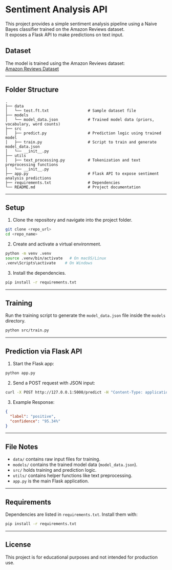 # Sentiment Analysis API

This project provides a simple sentiment analysis pipeline using a Naive Bayes classifier trained on the Amazon Reviews dataset.  
It exposes a Flask API to make predictions on text input.

## Dataset
The model is trained using the Amazon Reviews dataset:  
[Amazon Reviews Dataset](https://www.kaggle.com/datasets/bittlingmayer/amazonreviews/data)

---

## Folder Structure

```
.
├── data
│   └── test.ft.txt                 # Sample dataset file
├── models
│   └── model_data.json             # Trained model data (priors, vocabulary, word counts)
├── src
│   ├── predict.py                  # Prediction logic using trained model
│   ├── train.py                    # Script to train and generate model_data.json
│   └── __init__.py
├── utils
│   ├── text_processing.py          # Tokenization and text preprocessing functions
│   └── __init__.py
├── app.py                          # Flask API to expose sentiment analysis predictions
├── requirements.txt                # Dependencies
└── README.md                       # Project documentation
```

---

## Setup

1. Clone the repository and navigate into the project folder.

```bash
git clone <repo_url>
cd <repo_name>
```

2. Create and activate a virtual environment.

```bash
python -m venv .venv
source .venv/bin/activate   # On macOS/Linux
.venv\Scripts\activate    # On Windows
```

3. Install the dependencies.

```bash
pip install -r requirements.txt
```

---

## Training

Run the training script to generate the `model_data.json` file inside the `models` directory.

```bash
python src/train.py
```

---

## Prediction via Flask API

1. Start the Flask app:

```bash
python app.py
```

2. Send a POST request with JSON input:

```bash
curl -X POST http://127.0.0.1:5000/predict -H "Content-Type: application/json" -d '{"text": "This product is amazing!"}'
```

3. Example Response:

```json
{
  "label": "positive",
  "confidence": "95.34%"
}
```

---

## File Notes

- `data/` contains raw input files for training.
- `models/` contains the trained model data (`model_data.json`).
- `src/` holds training and prediction logic.
- `utils/` contains helper functions like text preprocessing.
- `app.py` is the main Flask application.

---

## Requirements

Dependencies are listed in `requirements.txt`. Install them with:

```bash
pip install -r requirements.txt
```

---

## License

This project is for educational purposes and not intended for production use.
